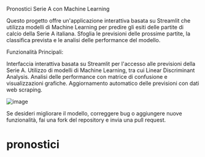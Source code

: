 Pronostici Serie A con Machine Learning

Questo progetto offre un'applicazione interattiva basata su Streamlit che utilizza modelli di Machine Learning per predire gli esiti delle partite di calcio della Serie A italiana. Sfoglia le previsioni delle prossime partite, la classifica prevista e le analisi delle performance del modello.



Funzionalità Principali:

Interfaccia interattiva basata su Streamlit per l'accesso alle previsioni della Serie A.
Utilizzo di modelli di Machine Learning, tra cui Linear Discriminant Analysis.
Analisi delle performance con matrice di confusione e visualizzazioni grafiche.
Aggiornamento automatico delle previsioni con dati web scraping.

![image](https://github.com/DrElegantia/pronostici/assets/143170925/cd4c25e5-bebb-462d-9616-9c1424d977ed)

Se desideri migliorare il modello, correggere bug o aggiungere nuove funzionalità, fai una fork del repository e invia una pull request.


# pronostici
